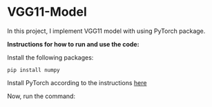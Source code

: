 # VGG11-Model

In this project, I implement VGG11 model with using PyTorch package.<br/>

**Instructions for how to run and use the code:**

 Install the following packages: 
  ```
  pip install numpy
  ```
  Install PyTorch according to the instructions [here](https://pytorch.org/)
  
  Now, run the command:<br/>
  
  
  
